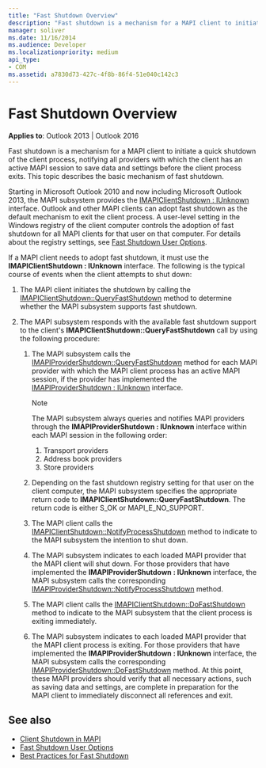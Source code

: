 ```yaml
---
title: "Fast Shutdown Overview"
description: "Fast shutdown is a mechanism for a MAPI client to initiate a quick shutdown of the client process, notifying all providers to save data and settings."
manager: soliver
ms.date: 11/16/2014
ms.audience: Developer
ms.localizationpriority: medium
api_type:
- COM
ms.assetid: a7830d73-427c-4f8b-86f4-51e040c142c3
---
```


# Fast Shutdown Overview

**Applies to**: Outlook 2013 | Outlook 2016
  
Fast shutdown is a mechanism for a MAPI client to initiate a quick shutdown of the client process, notifying all providers with which the client has an active MAPI session to save data and settings before the client process exits. This topic describes the basic mechanism of fast shutdown.

Starting in Microsoft Outlook 2010 and now including Microsoft Outlook 2013, the MAPI subsystem provides the [IMAPIClientShutdown : IUnknown](imapiclientshutdowniunknown.md) interface. Outlook and other MAPI clients can adopt fast shutdown as the default mechanism to exit the client process. A user-level setting in the Windows registry of the client computer controls the adoption of fast shutdown for all MAPI clients for that user on that computer. For details about the registry settings, see [Fast Shutdown User Options](fast-shutdown-user-options.md).
  
If a MAPI client needs to adopt fast shutdown, it must use the **IMAPIClientShutdown : IUnknown** interface. The following is the typical course of events when the client attempts to shut down:
  
1. The MAPI client initiates the shutdown by calling the [IMAPIClientShutdown::QueryFastShutdown](imapiclientshutdown-queryfastshutdown.md) method to determine whether the MAPI subsystem supports fast shutdown.

2. The MAPI subsystem responds with the available fast shutdown support to the client's **IMAPIClientShutdown::QueryFastShutdown** call by using the following procedure:

    1. The MAPI subsystem calls the [IMAPIProviderShutdown::QueryFastShutdown](imapiprovidershutdown-queryfastshutdown.md) method for each MAPI provider with which the MAPI client process has an active MAPI session, if the provider has implemented the [IMAPIProviderShutdown : IUnknown](imapiprovidershutdowniunknown.md) interface.

       > [!NOTE]
       > The MAPI subsystem always queries and notifies MAPI providers through the **IMAPIProviderShutdown : IUnknown** interface within each MAPI session in the following order:
       >
       > 1. Transport providers
       > 2. Address book providers
       > 3. Store providers

    2. Depending on the fast shutdown registry setting for that user on the client computer, the MAPI subsystem specifies the appropriate return code to **IMAPIClientShutdown::QueryFastShutdown**. The return code is either S_OK or MAPI_E_NO_SUPPORT.

    3. The MAPI client calls the [IMAPIClientShutdown::NotifyProcessShutdown](imapiclientshutdown-notifyprocessshutdown.md) method to indicate to the MAPI subsystem the intention to shut down.

    4. The MAPI subsystem indicates to each loaded MAPI provider that the MAPI client will shut down. For those providers that have implemented the **IMAPIProviderShutdown : IUnknown** interface, the MAPI subsystem calls the corresponding [IMAPIProviderShutdown::NotifyProcessShutdown](imapiprovidershutdown-notifyprocessshutdown.md) method.

    5. The MAPI client calls the [IMAPIClientShutdown::DoFastShutdown](imapiclientshutdown-dofastshutdown.md) method to indicate to the MAPI subsystem that the client process is exiting immediately.

    6. The MAPI subsystem indicates to each loaded MAPI provider that the MAPI client process is exiting. For those providers that have implemented the **IMAPIProviderShutdown : IUnknown** interface, the MAPI subsystem calls the corresponding [IMAPIProviderShutdown::DoFastShutdown](imapiprovidershutdown-dofastshutdown.md) method. At this point, these MAPI providers should verify that all necessary actions, such as saving data and settings, are complete in preparation for the MAPI client to immediately disconnect all references and exit.

## See also

- [Client Shutdown in MAPI](client-shutdown-in-mapi.md)
- [Fast Shutdown User Options](fast-shutdown-user-options.md)
- [Best Practices for Fast Shutdown](best-practices-for-fast-shutdown.md)
